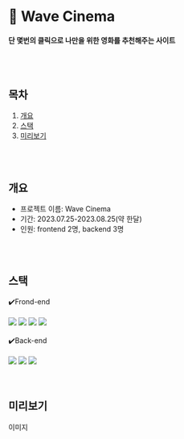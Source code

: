 # 🎥 Wave Cinema
#### 단 몇번의 클릭으로 나만을 위한 영화를 추천해주는 사이트
<br>
<br>

## 목차
1. [개요](#개요)
2. [스택](#스택)
3. [미리보기](#미리보기)
<br>
<br>
   
## 개요
* 프로젝트 이름: Wave Cinema
* 기간: 2023.07.25-2023.08.25(약 한달)
* 인원: frontend 2명, backend 3명
<br>
<br>

## 스택
<div>
✔️Frond-end
<br>
<br>
<img src="https://img.shields.io/badge/javascript-F7DF1E?style=for-the-badge&logo=javascript&logoColor=black">
<img src="https://img.shields.io/badge/vue.js-4FC08D?style=for-the-badge&logo=vue.js&logoColor=white">
<img src="https://img.shields.io/badge/html5-E34F26?style=for-the-badge&logo=html5&logoColor=white"> 
<img src="https://img.shields.io/badge/css-1572B6?style=for-the-badge&logo=css3&logoColor=white"> <br><br>
✔️Back-end
<br>
<br>
<img src="https://img.shields.io/badge/node.js-339933?style=for-the-badge&logo=Node.js&logoColor=white">
<img src="https://img.shields.io/badge/MySQL-4479A1?style=for-the-badge&logo=MySQL&logoColor=white">
<img src="https://img.shields.io/badge/aws-232F3E?style=for-the-badge&logo=aws&logoColor=white">
</div>
<br>
<br>

## 미리보기
이미지
